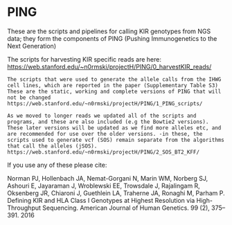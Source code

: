 # PING
These are the scripts and pipelines for calling KIR genotypes from NGS data; they form the components of PING (Pushing Immunogenetics to the Next Generation)

The scripts for harvesting KIR specific reads are here: https://web.stanford.edu/~n0rmski/projectH/PING/0_harvestKIR_reads/

    The scripts that were used to generate the allele calls from the IHWG cell lines, which are reported in the paper (Supplementary Table S3) These are the static, working and complete versions of PING that will not be changed https://web.stanford.edu/~n0rmski/projectH/PING/1_PING_scripts/

    As we moved to longer reads we updated all of the scripts and programs, and these are also included (e.g the Bowtie2 versions). These later versions will be updated as we find more alleles etc, and are recommended for use over the older versions. -in these, the scripts used to generate vcf (SOS) remain separate from the algorithms that call the alleles (jSOS). https://web.stanford.edu/~n0rmski/projectH/PING/2_SOS_BT2_KFF/

If you use any of these please cite:

Norman PJ, Hollenbach JA, Nemat-Gorgani N, Marin WM, Norberg SJ, Ashouri E, Jayaraman J, Wroblewski EE, Trowsdale J, Rajalingam R, Oksenberg JR, Chiaroni J, Guethlein LA, Traherne JA, Ronaghi M, Parham P. Defining KIR and HLA Class I Genotypes at Highest Resolution via High-Throughput Sequencing. American Journal of Human Genetics. 99 (2), 375–391. 2016
